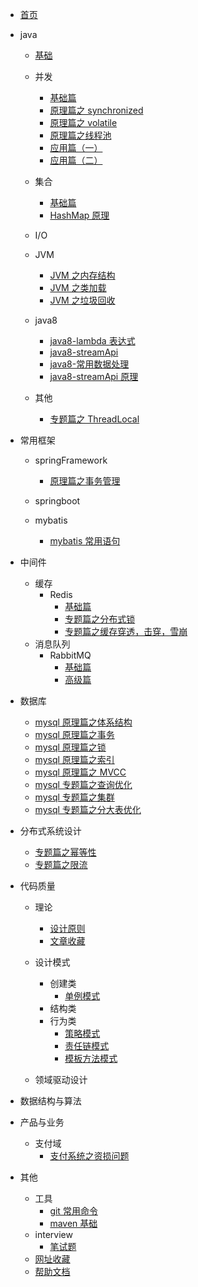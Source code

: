 - [首页](README.md)
- java

  - [基础](./docs/java/基础/基础.md)
  - 并发

    - [基础篇](/docs/java/并发/基础篇.md)
    - [原理篇之 synchronized](/docs/java/并发/原理篇之synchronized.md)
    - [原理篇之 volatile](/docs/java/并发/原理篇之volatile.md)
    - [原理篇之线程池](/docs/java/并发/原理篇之线程池.md)
    - [应用篇（一）](</docs/java/并发/应用篇(一).md>)
    - [应用篇（二）](</docs/java/并发/应用篇(二).md>)

  - 集合

    - [基础篇](/docs/java/集合/基础篇.md)
    - [HashMap 原理](/docs/java/集合/HashMap原理.md)

  - I/O
  - JVM

    - [JVM 之内存结构](/docs/java/JVM/JVM之内存结构.md)
    - [JVM 之类加载](/docs/java/JVM/JVM之类加载.md)
    - [JVM 之垃圾回收](/docs/java/JVM/JVM之垃圾回收.md)

  - java8

    - [java8-lambda 表达式](/docs/java/java8/java8-lambda表达式.md)
    - [java8-streamApi](/docs/java/java8/java8-streamApi.md)
    - [java8-常用数据处理](/docs/java/java8/java8-常用数据处理.md)
    - [java8-streamApi 原理](/docs/java/java8/浅谈javaStreamApi原理.md)

  - 其他

    - [专题篇之 ThreadLocal](/docs/java/其他/专题篇之ThreadLocal.md)

- 常用框架

  - springFramework

    - [原理篇之事务管理](/docs/常用框架/springFramework/spring原理篇之事务管理.md)

  - springboot

  - mybatis
    - [mybatis 常用语句](/docs/常用框架/mybatis/mybatis常用语句.md)

- 中间件
  - 缓存
    - Redis
      - [基础篇](/docs/中间件/缓存/Redis/基础篇.md)
      - [专题篇之分布式锁](/docs/中间件/缓存/Redis/专题篇之分布式锁.md)
      - [专题篇之缓存穿透，击穿，雪崩](/docs/中间件/缓存/Redis/专题篇之缓存穿透，击穿，雪崩.md)
  - 消息队列
    - RabbitMQ
      - [基础篇](/docs/中间件/消息队列/RabbitMQ/基础篇.md)
      - [高级篇](/docs/中间件/消息队列/RabbitMQ/高级篇.md)
- 数据库

  - [mysql 原理篇之体系结构](/docs/数据库/mysql原理篇之体系结构.md)
  - [mysql 原理篇之事务](/docs/数据库/mysql原理篇之事务.md)
  - [mysql 原理篇之锁](/docs/数据库/mysql原理篇之锁.md)
  - [mysql 原理篇之索引](/docs/数据库/mysql原理篇之索引.md)
  - [mysql 原理篇之 MVCC](/docs/数据库/mysql原理篇之MVCC.md)
  - [mysql 专题篇之查询优化](/docs/数据库/mysql专题篇之查询优化.md)
  - [mysql 专题篇之集群](/docs/数据库/mysql专题篇之集群.md)
  - [mysql 专题篇之分大表优化](/docs/数据库/mysql专题篇之大表优化.md)

- 分布式系统设计

  - [专题篇之幂等性](/docs/分布式系统设计/专题篇之幂等性.md)
  - [专题篇之限流](/docs/分布式系统设计/专题篇之限流.md)

- 代码质量

  - 理论

    - [设计原则](/docs/代码质量/理论/设计原则.md)
    - [文章收藏](/docs/代码质量/理论/文章收藏.md)

  - 设计模式

    - 创建类
      - [单例模式](/docs/代码质量/设计模式/创建类/单例模式.md)
    - 结构类
    - 行为类
      - [策略模式](/docs/代码质量/设计模式/行为类/策略模式.md)
      - [责任链模式](/docs/代码质量/设计模式/行为类/责任链模式.md)
      - [模板方法模式](/docs/代码质量/设计模式/行为类/模板方法模式.md)

  - 领域驱动设计

- 数据结构与算法

- 产品与业务

  - 支付域
    - [支付系统之资损问题](/docs/产品和业务/支付域/支付系统之防资损问题.md)

- 其他
  - 工具
    - [git 常用命令](/docs/其他/工具/git常用命令.md)
    - [maven 基础](/docs/其他/工具/maven基础.md)
  - interview
    - [笔试题](/docs/其他/interview/笔试题.md)
  - [网址收藏](/docs/其他/网址收藏.md)
  - [帮助文档](/docs/其他/帮助文档.md)
